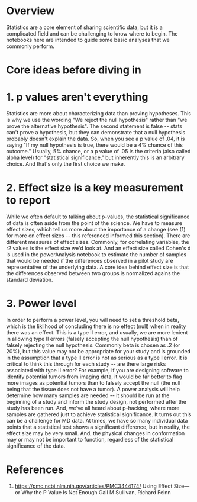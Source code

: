 # Overview

Statistics are a core element of sharing scientific data, but it is a complicated field and can be challenging to know where to begin. 
The notebooks here are intended to guide some basic analyses that we commonly perform. 

# Core ideas before diving in
# 1. p values aren't everything
Statistics are more about characterizing data than proving hypotheses.
This is why we use the wording "We reject the null hypothesis" rather than "we prove the alternative hypothesis". 
The second statement is false -- stats can't prove a hypothesis, but they can demonstrate that a null hypothesis probably doesn't explain the data. 
So, when you see a p value of .04, it is saying "If my null hypothesis is true, there would be a 4% chance of this outcome."
Usually, 5% chance, or a p value of .05 is the criteria (also called alpha level) for "statistical significance," but inherently this is an arbitrary choice.
And that's only the first choice we make. 

# 2. Effect size is a key measurement to report
While we often default to talking about p-values, the statistical significance of data is often aside from the point of the science. 
We have to measure effect sizes, which tell us more about the importance of a change (see (1) for more on effect sizes -- this referenced informed this section). 
There are different measures of effect sizes. 
Commonly, for correlating variables, the r2 values is the effect size we'd look at. 
And an effect size called Cohen's d is used in the powerAnalysis notebook to estimate the number of samples that would be needed if the differences observed in a pilot study are representative of the underlying data. 
A core idea behind effect size is that the differences observed between two groups is normalized agains the standard deviation. 

# 3. Power level
In order to perform a power level, you will need to set a threshold beta, which is the liklihood of concluding there is no effect (null) when in reality there was an effect. 
This is a type II error, and usually, we are more lenient in allowing type II errors (falsely accepting the null hypothesis) than of falsely rejecting the null hypothesis.
Commonly beta is chosen as .2 (or 20%), but this value may not be appropriate for your study and is grounded in the assumption that a type II error is not as serious as a type I error. 
It is critical to think this through for each study -- are there large risks associated with type II error? 
For example, if you are designing software to identify potential tumors from imaging data, it would be far better to flag more images as potential tumors than to falsely accept the null (the null being that the tissue does not have a tumor). 
A power analysis will help determine how many samples are needed -- it should be run at the beginning of a study and inform the study design, not performed after the study has been run. 
And, we've all heard about p-hacking, where more samples are gathered just to achieve statistical significance. 
It turns out this can be a challenge for MD data. 
At times, we have so many individual data points that a statistical test shows a significant difference, but in reality, the effect size may be very small. 
And, the physical changes in conformation may or may not be important to function, regardless of the statistical significance of the data. 


# References
1. https://pmc.ncbi.nlm.nih.gov/articles/PMC3444174/
Using Effect Size—or Why the P Value Is Not Enough
Gail M Sullivan, Richard Feinn